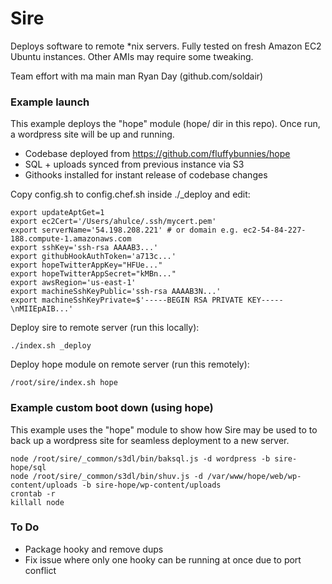 Sire
===
Deploys software to remote *nix servers. Fully tested on fresh Amazon EC2 Ubuntu instances. Other AMIs may require some tweaking.

Team effort with ma main man Ryan Day (github.com/soldair)



### Example launch
This example deploys the "hope" module (hope/ dir in this repo). Once run, a wordpress site will be up and running.
- Codebase deployed from https://github.com/fluffybunnies/hope
- SQL + uploads synced from previous instance via S3
- Githooks installed for instant release of codebase changes

Copy config.sh to config.chef.sh inside ./_deploy and edit:
```
export updateAptGet=1
export ec2Cert='/Users/ahulce/.ssh/mycert.pem'
export serverName='54.198.208.221' # or domain e.g. ec2-54-84-227-188.compute-1.amazonaws.com
export sshKey='ssh-rsa AAAAB3...'
export githubHookAuthToken='a713c...'
export hopeTwitterAppKey="HFUe..."
export hopeTwitterAppSecret="kMBn..."
export awsRegion='us-east-1'
export machineSshKeyPublic='ssh-rsa AAAAB3N...'
export machineSshKeyPrivate=$'-----BEGIN RSA PRIVATE KEY-----\nMIIEpAIB...'
```
Deploy sire to remote server (run this locally):
```
./index.sh _deploy
```
Deploy hope module on remote server (run this remotely):
```
/root/sire/index.sh hope
```


### Example custom boot down (using hope)
This example uses the "hope" module to show how Sire may be used to to back up a wordpress site for seamless deployment to a new server.

```
node /root/sire/_common/s3dl/bin/baksql.js -d wordpress -b sire-hope/sql
node /root/sire/_common/s3dl/bin/shuv.js -d /var/www/hope/web/wp-content/uploads -b sire-hope/wp-content/uploads
crontab -r
killall node
```


### To Do
- Package hooky and remove dups
- Fix issue where only one hooky can be running at once due to port conflict
